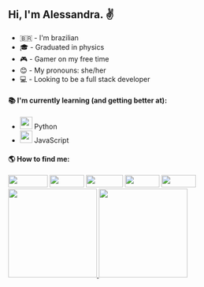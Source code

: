 ## Hi, I'm Alessandra. :v:

- :brazil: - I'm brazilian
- :mortar_board: - Graduated in physics
- :video_game: - Gamer on my free time
- :blush: - My pronouns: she/her
- :computer: - Looking to be a full stack developer

#### :books: I'm currently learning (and getting better at): 
- <img src="https://cdn.jsdelivr.net/gh/devicons/devicon/icons/python/python-original.svg" width="25" height="25"/> Python
- <img src="https://cdn.jsdelivr.net/gh/devicons/devicon/icons/javascript/javascript-original.svg" width="25" height="25" /> JavaScript

#### :earth_americas: How to find me:
 
<div>
  <a href="https://www.linkedin.com/in/alessandra-oliveira-049247228/" target="_blank"><img src="https://img.shields.io/badge/-LinkedIn-%230077B5?style=for-the-badge&logo=linkedin&logoColor=white" target="_blank" width="80" height="25"></a>   
  <a href = "mailto:alessandrasantosoliveira10@gmail.com"><img src="https://img.shields.io/badge/Gmail-D14836?style=for-the-badge&logo=gmail&logoColor=white" target="_blank" width="70" height="25"></a>
  <a href = "mailto:alessandra_santos_oliveira@hotmail.com"><img src="https://img.shields.io/badge/Outlook-4169E1?style=for-the-badge&logo=gmail&logoColor=white" target="_blank" width="75" height="25"></a>
  <a href="https://twitter.com/itsale_o" target="_blank"><img src="https://img.shields.io/badge/Twitter-00acee?style=for-the-badge&logo=twitter&logoColor=white" target="_blank" width="70" height="25"></a> 
  <a href="https://www.twitch.tv/itsale_o" target="_blank"><img src="https://img.shields.io/badge/Twitch-9146FF?style=for-the-badge&logo=twitch&logoColor=white" target="_blank" width="70" height="25"></a>
</div>

<div>
<a href="https://github.com/itsale-o">
<img height="180em" src="https://github-readme-stats.vercel.app/api/top-langs/?username=itsale-o&layout=compact&langs_count=7&theme=dracula"/>
<img height="180em" src="https://github-readme-stats.vercel.app/api?username=itsale-o&show_icons=true&theme=dracula&include_all_commits=true&count_private=true"/>
</div>
  
